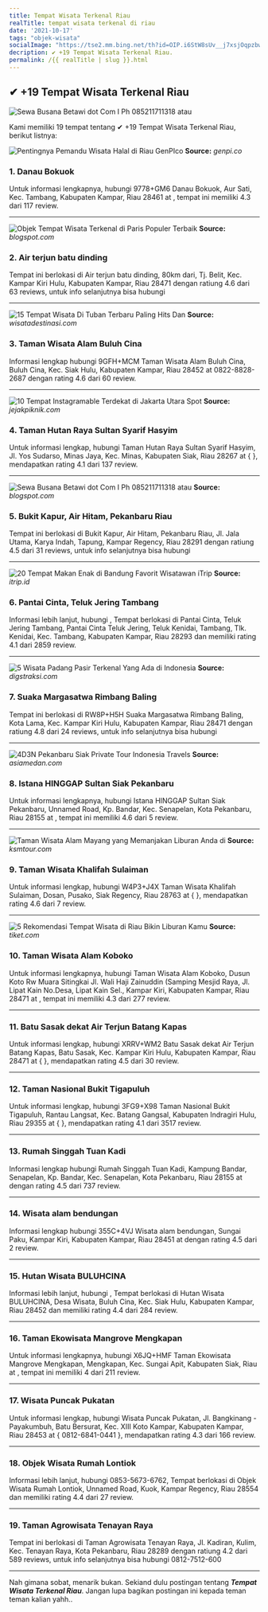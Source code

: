 ```yaml
---
title: Tempat Wisata Terkenal Riau
realTitle: tempat wisata terkenal di riau
date: '2021-10-17'
tags: "objek-wisata"
socialImage: "https://tse2.mm.bing.net/th?id=OIP.i6StW8sUv__j7xsjOqpzbwHaLI&amp;pid=15.1"
decription: ✔ +19 Tempat Wisata Terkenal Riau.
permalink: /{{ realTitle | slug }}.html
---
```


## ✔ +19 Tempat Wisata Terkenal Riau

![Sewa Busana Betawi dot Com I Ph 085211711318 atau ](https://3.bp.blogspot.com/-4-NKLO53ayY/U7BN2LsS3dI/AAAAAAAACyw/rEcnIhmf6Nk/s400/sewa+baju+Bali+4+Telp.+085211711318.JPG)



Kami memiliki 19 tempat tentang ✔ +19 Tempat Wisata Terkenal Riau, berikut listnya:



![Pentingnya Pemandu Wisata Halal di Riau  GenPIco](https://tse2.mm.bing.net/th?id=OIP.zj4M4_oPK_0bHLl-ATszCgHaEQ&amp;pid=15.1)
**Source:** _genpi.co_


### 1. Danau Bokuok



Untuk informasi lengkapnya, hubungi 9778+GM6 Danau Bokuok, Aur Sati, Kec. Tambang, Kabupaten Kampar, Riau 28461 at , tempat ini memiliki 4.3 dari 117 review.

---


![Objek Tempat Wisata Terkenal di Paris Populer Terbaik ](https://tse1.mm.bing.net/th?id=OIP.lMuFupLIwRl0mA8g-sBB1AHaF7&amp;pid=15.1)
**Source:** _blogspot.com_


### 2. Air terjun batu dinding



Tempat ini berlokasi di Air terjun batu dinding, 80km dari, Tj. Belit, Kec. Kampar Kiri Hulu, Kabupaten Kampar, Riau 28471 dengan ratiung 4.6 dari 63 reviews, untuk info selanjutnya bisa hubungi 

---


![15 Tempat Wisata Di Tuban Terbaru Paling Hits Dan ](https://tse2.mm.bing.net/th?id=OIP.tnYzx0mucMled1LDfyUmzwHaE8&amp;pid=15.1)
**Source:** _wisatadestinasi.com_


### 3. Taman Wisata Alam Buluh Cina



Informasi lengkap hubungi 9GFH+MCM Taman Wisata Alam Buluh Cina, Buluh Cina, Kec. Siak Hulu, Kabupaten Kampar, Riau 28452 at 0822-8828-2687 dengan rating 4.6 dari 60 review.

---


![10 Tempat Instagramable Terdekat di Jakarta Utara Spot ](https://tse1.mm.bing.net/th?id=OIP.kv8GO_KwMV18TcRiES6MSQHaEd&amp;pid=15.1)
**Source:** _jejakpiknik.com_


### 4. Taman Hutan Raya Sultan Syarif Hasyim



Untuk informasi lengkap, hubungi Taman Hutan Raya Sultan Syarif Hasyim, Jl. Yos Sudarso, Minas Jaya, Kec. Minas, Kabupaten Siak, Riau 28267 at {  }, mendapatkan rating 4.1 dari 137 review.

---


![Sewa Busana Betawi dot Com I Ph 085211711318 atau ](https://tse1.mm.bing.net/th?id=OIP.coN7OrKn0i0e7cwHsGAbtwHaHa&amp;pid=15.1)
**Source:** _blogspot.com_


### 5. Bukit Kapur, Air Hitam, Pekanbaru Riau



Tempat ini berlokasi di Bukit Kapur, Air Hitam, Pekanbaru Riau, Jl. Jala Utama, Karya Indah, Tapung, Kampar Regency, Riau 28291 dengan ratiung 4.5 dari 31 reviews, untuk info selanjutnya bisa hubungi 

---


![20 Tempat Makan Enak di Bandung Favorit Wisatawan  iTrip](https://tse2.mm.bing.net/th?id=OIP.n2UkOCRWJO9Ou6_7DjO8tgHaEc&amp;pid=15.1)
**Source:** _itrip.id_


### 6. Pantai Cinta, Teluk Jering Tambang



Informasi lebih lanjut, hubungi , Tempat berlokasi di Pantai Cinta, Teluk Jering Tambang, Pantai Cinta Teluk Jering, Teluk Kenidai, Tambang, Tlk. Kenidai, Kec. Tambang, Kabupaten Kampar, Riau 28293 dan memiliki rating 4.1 dari 2859 review.

---


![5 Wisata Padang Pasir Terkenal Yang Ada di Indonesia](https://tse4.mm.bing.net/th?id=OIP.bAKMiw4VE3ZmgSecY2Jo3AHaE8&amp;pid=15.1)
**Source:** _digstraksi.com_


### 7. Suaka Margasatwa Rimbang Baling



Tempat ini berlokasi di RW8P+H5H Suaka Margasatwa Rimbang Baling, Kota Lama, Kec. Kampar Kiri Hulu, Kabupaten Kampar, Riau 28471 dengan ratiung 4.8 dari 24 reviews, untuk info selanjutnya bisa hubungi 

---


![4D3N Pekanbaru  Siak Private Tour  Indonesia Travels](https://tse2.mm.bing.net/th?id=OIP.a4MXvKEP7qN4uwWDf9pmUAHaE8&amp;pid=15.1)
**Source:** _asiamedan.com_


### 8. Istana HINGGAP Sultan Siak Pekanbaru



Untuk informasi lengkapnya, hubungi Istana HINGGAP Sultan Siak Pekanbaru, Unnamed Road, Kp. Bandar, Kec. Senapelan, Kota Pekanbaru, Riau 28155 at , tempat ini memiliki 4.6 dari 5 review.

---


![Taman Wisata Alam Mayang yang Memanjakan Liburan Anda di ](https://tse1.mm.bing.net/th?id=OIP.nRDSxqVyoRU83pMXq5UanQHaE7&amp;pid=15.1)
**Source:** _ksmtour.com_


### 9. Taman Wisata Khalifah Sulaiman



Untuk informasi lengkap, hubungi W4P3+J4X Taman Wisata Khalifah Sulaiman, Dosan, Pusako, Siak Regency, Riau 28763 at {  }, mendapatkan rating 4.6 dari 7 review.

---


![5 Rekomendasi Tempat Wisata di Riau Bikin Liburan Kamu ](https://tse1.mm.bing.net/th?id=OIP.KwQGYQTjWJ_J1yFASqcuGwHaD4&amp;pid=15.1)
**Source:** _tiket.com_


### 10. Taman Wisata Alam Koboko



Untuk informasi lengkapnya, hubungi Taman Wisata Alam Koboko, Dusun Koto Rw Muara Sitingkai Jl. Wali Haji Zainuddin (Samping Mesjid Raya, Jl. Lipat Kain No.Desa, Lipat Kain Sel., Kampar Kiri, Kabupaten Kampar, Riau 28471 at , tempat ini memiliki 4.3 dari 277 review.

---


### 11. Batu Sasak dekat Air Terjun Batang Kapas



Untuk informasi lengkap, hubungi XRRV+WM2 Batu Sasak dekat Air Terjun Batang Kapas, Batu Sasak, Kec. Kampar Kiri Hulu, Kabupaten Kampar, Riau 28471 at {  }, mendapatkan rating 4.5 dari 30 review.

---


### 12. Taman Nasional Bukit Tigapuluh



Untuk informasi lengkap, hubungi 3FG9+X98 Taman Nasional Bukit Tigapuluh, Rantau Langsat, Kec. Batang Gangsal, Kabupaten Indragiri Hulu, Riau 29355 at {  }, mendapatkan rating 4.1 dari 3517 review.

---


### 13. Rumah Singgah Tuan Kadi



Informasi lengkap hubungi Rumah Singgah Tuan Kadi, Kampung Bandar, Senapelan, Kp. Bandar, Kec. Senapelan, Kota Pekanbaru, Riau 28155 at  dengan rating 4.5 dari 737 review.

---


### 14. Wisata alam bendungan



Informasi lengkap hubungi 355C+4VJ Wisata alam bendungan, Sungai Paku, Kampar Kiri, Kabupaten Kampar, Riau 28451 at  dengan rating 4.5 dari 2 review.

---


### 15. Hutan Wisata BULUHCINA



Informasi lebih lanjut, hubungi , Tempat berlokasi di Hutan Wisata BULUHCINA, Desa Wisata, Buluh Cina, Kec. Siak Hulu, Kabupaten Kampar, Riau 28452 dan memiliki rating 4.4 dari 284 review.

---


### 16. Taman Ekowisata Mangrove Mengkapan



Untuk informasi lengkapnya, hubungi X6JQ+HMF Taman Ekowisata Mangrove Mengkapan, Mengkapan, Kec. Sungai Apit, Kabupaten Siak, Riau at , tempat ini memiliki 4 dari 211 review.

---


### 17. Wisata Puncak Pukatan



Untuk informasi lengkap, hubungi Wisata Puncak Pukatan, Jl. Bangkinang - Payakumbuh, Batu Bersurat, Kec. XIII Koto Kampar, Kabupaten Kampar, Riau 28453 at { 0812-6841-0441 }, mendapatkan rating 4.3 dari 166 review.

---


### 18. Objek Wisata Rumah Lontiok



Informasi lebih lanjut, hubungi 0853-5673-6762, Tempat berlokasi di Objek Wisata Rumah Lontiok, Unnamed Road, Kuok, Kampar Regency, Riau 28554 dan memiliki rating 4.4 dari 27 review.

---


### 19. Taman Agrowisata Tenayan Raya



Tempat ini berlokasi di Taman Agrowisata Tenayan Raya, Jl. Kadiran, Kulim, Kec. Tenayan Raya, Kota Pekanbaru, Riau 28289 dengan ratiung 4.2 dari 589 reviews, untuk info selanjutnya bisa hubungi 0812-7512-600

---









Nah gimana sobat, menarik bukan. Sekiand dulu postingan tentang ***Tempat Wisata Terkenal Riau***. Jangan lupa bagikan postingan ini kepada teman teman kalian yahh..
